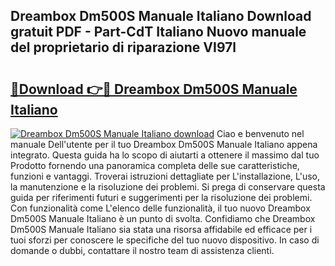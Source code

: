 ## Dreambox Dm500S Manuale Italiano Download gratuit PDF - Part-CdT Italiano Nuovo manuale del proprietario di riparazione VI97l

# <h2><a href="http://dfgnx6.blite.top/?on=Dreambox+Dm500S+Manuale+Italiano">🔗Download 👉🔴 Dreambox Dm500S Manuale Italiano</a></h2>

[![Dreambox Dm500S Manuale Italiano download](https://i.imgur.com/lujVjoI.png)](http://dfgnx6.blite.top/?on=Dreambox+Dm500S+Manuale+Italiano)
Ciao e benvenuto nel manuale Dell'utente per il tuo Dreambox Dm500S Manuale Italiano appena integrato. Questa guida ha lo scopo di aiutarti a ottenere il massimo dal tuo Prodotto fornendo una panoramica completa delle sue caratteristiche, funzioni e vantaggi. Troverai istruzioni dettagliate per L'installazione, L'uso, la manutenzione e la risoluzione dei problemi. Si prega di conservare questa guida per riferimenti futuri e suggerimenti per la risoluzione dei problemi. Con funzionalità come L'elenco delle funzionalità, il tuo nuovo Dreambox Dm500S Manuale Italiano è un punto di svolta. Confidiamo che Dreambox Dm500S Manuale Italiano sia stata una risorsa affidabile ed efficace per i tuoi sforzi per conoscere le specifiche del tuo nuovo dispositivo. In caso di domande o dubbi, contattare il nostro team di assistenza clienti.

